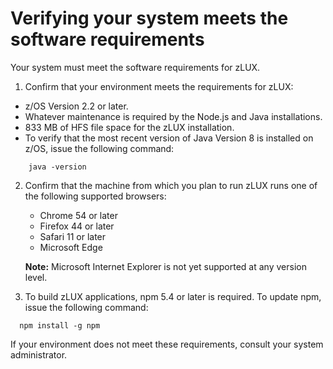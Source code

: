# Verifying your system meets the software requirements

Your system must meet the software requirements for zLUX.

1.   Confirm that your environment meets the requirements for zLUX: 
   -   z/OS Version 2.2 or later.
   -   Whatever maintenance is required by the Node.js and Java installations.
   -   833 MB of HFS file space for the zLUX installation.
   -   To verify that the most recent version of Java Version 8 is installed on z/OS, issue the following command:
```
    java -version
```
2.  Confirm that the machine from which you plan to run zLUX runs one of the following supported browsers:

      -   Chrome 54 or later
      -   Firefox 44 or later
      -   Safari 11 or later
      -   Microsoft Edge
        
      **Note:** Microsoft Internet Explorer is not yet supported at any version level.
        
2.   To build zLUX applications, npm 5.4 or later is required. To update npm, issue the following command:
 ```
   npm install -g npm
 ```
If your environment does not meet these requirements, consult your system administrator. 

